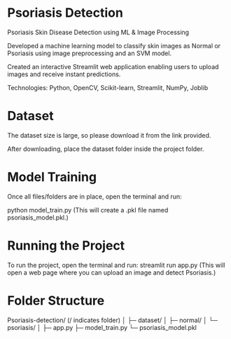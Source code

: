 # Psoriasis Detection

Psoriasis Skin Disease Detection using ML & Image Processing

Developed a machine learning model to classify skin images as Normal or Psoriasis using image preprocessing and an SVM model.

Created an interactive Streamlit web application enabling users to upload images and receive instant predictions.

Technologies: Python, OpenCV, Scikit-learn, Streamlit, NumPy, Joblib

# Dataset

The dataset size is large, so please download it from the link provided.


After downloading, place the dataset folder inside the project folder.

# Model Training

Once all files/folders are in place, open the terminal and run:

python model_train.py (This will create a .pkl file named psoriasis_model.pkl.)

# Running the Project
To run the project, open the terminal and run:
streamlit run app.py (This will open a web page where you can upload an image and detect Psoriasis.)

# Folder Structure
Psoriasis-detection/           (/ indicates folder)
│
├─ dataset/
│   ├─ normal/
│   └─ psoriasis/
│
├─ app.py
├─ model_train.py
└─ psoriasis_model.pkl





